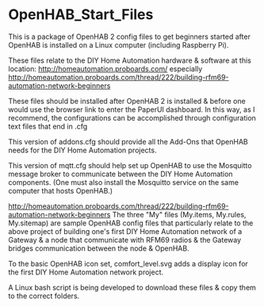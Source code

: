 # OpenHAB_Start_Files

This is a package of OpenHAB 2 config files to get beginners started after OpenHAB is installed on a Linux computer (including Raspberry Pi).

These files relate to the DIY Home Automation hardware & software at this location:
	http://homeautomation.proboards.com/
		especially http://homeautomation.proboards.com/thread/222/building-rfm69-automation-network-beginners
		
These files should be installed after OpenHAB 2 is installed & before one would use the browser link to enter the PaperUI dashboard.  In this way, as I recommend, the configurations can be accomplished through configuration text files that end in .cfg

This version of addons.cfg should provide all the Add-Ons that OpenHAB needs for the DIY Home Automation projects.

This version of mqtt.cfg should help set up OpenHAB to use the Mosquitto message broker to communicate between the DIY Home Automation components. (One must also install the Mosquitto service on the same computer that hosts OpenHAB.)

http://homeautomation.proboards.com/thread/222/building-rfm69-automation-network-beginners
The three "My" files (My.items, My.rules, My.sitemap) are sample OpenHAB config files that particularly relate to the above project of building one's first DIY Home Automation network of a Gateway & a node that communicate with RFM69 radios & the Gateway bridges communication between the node & OpenHAB.

To the basic OpenHAB icon set, comfort_level.svg adds a display icon for the first DIY Home Automation network project.
		
A Linux bash script is being developed to download these files & copy them to the correct folders.
